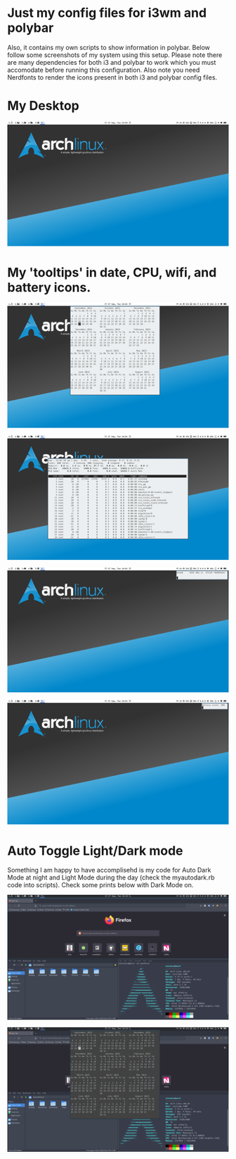 # Just my config files for i3wm and polybar 

Also, it contains my own scripts to show information in polybar. Below follow some screenshots of my system using this setup. Please note there are
many dependencies for both i3 and polybar to work which you must accomodate before running this configuration. Also note you need Nerdfonts to render the icons present in both i3 and polybar config files.

# My Desktop

![alt text](screenshots/print1.png "My Desktop")


# My 'tooltips' in date, CPU, wifi, and battery icons.

![alt text](screenshots/print2.png "Calendar")

![alt text](screenshots/print3.png "System Usage") 

![alt text](screenshots/print4.png "WiFi Info")

![alt text](screenshots/print5.png "Battery Level") 

# Auto Toggle Light/Dark mode

Something I am happy to have accomplisehd is my code for Auto Dark Mode at night and Light Mode during the day (check the myautodark.rb code into scripts). Check some prints below with Dark Mode on.

![alt text](screenshots/print6.png "Desktop in Dark Mode")

![alt text](screenshots/print7.png "Calendar in Dark Mode")



